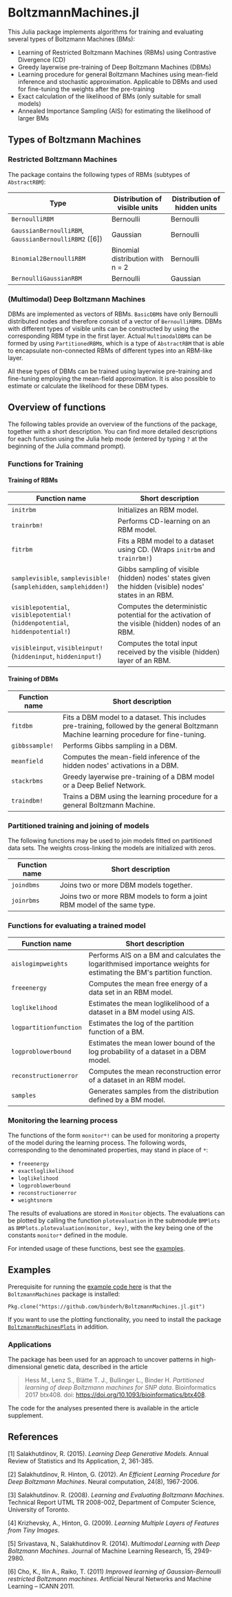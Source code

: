 # BoltzmannMachines.jl

This Julia package implements algorithms for training and evaluating several types of Boltzmann Machines (BMs):

* Learning of Restricted Boltzmann Machines (RBMs) using Contrastive Divergence (CD)
* Greedy layerwise pre-training of Deep Boltzmann Machines (DBMs)
* Learning procedure for general Boltzmann Machines using mean-field inference and stochastic approximation. Applicable to DBMs and used for fine-tuning the weights after the pre-training
* Exact calculation of the likelihood of BMs (only suitable for small models)
* Annealed Importance Sampling (AIS) for estimating the likelihood of larger BMs

## Types of Boltzmann Machines

### Restricted Boltzmann Machines
The package contains the following types of RBMs (subtypes of `AbstractRBM`):

Type                    | Distribution of visible units    | Distribution of hidden units
------------------------|----------------------------------|-----------------------------
`BernoulliRBM`          | Bernoulli                        | Bernoulli
`GaussianBernoulliRBM`, `GaussianBernoulliRBM2` ([6])  | Gaussian                         | Bernoulli
`Binomial2BernoulliRBM` | Binomial distribution with n = 2 | Bernoulli
`BernoulliGaussianRBM`  | Bernoulli                        | Gaussian

### (Multimodal) Deep Boltzmann Machines

DBMs are implemented as vectors of RBMs. `BasicDBM`s have only Bernoulli distributed nodes and therefore consist of a vector of `BernoulliRBM`s.
DBMs with different types of visible units can be constructed
by using the corresponding RBM type in the first layer.
Actual `MultimodalDBM`s can be formed by using `PartitionedRBM`s, which is a type of `AbstractRBM` that is able to encapsulate non-connected RBMs of different types into an RBM-like layer.

All these types of DBMs can be trained using layerwise pre-training and fine-tuning employing the mean-field approximation. It is also possible to estimate or calculate the likelihood for these DBM types.

## Overview of functions

The following tables provide an overview of the functions of the package, together with a short description. You can find more detailed descriptions for each function using the Julia help mode (entered by typing `?` at the beginning of the Julia command prompt).

### Functions for Training

#### Training of RBMs

Function name    | Short description
---------------- | -----------------
`initrbm`        | Initializes an RBM model.
`trainrbm!`      | Performs CD-learning on an RBM model.
`fitrbm`         | Fits a RBM model to a dataset using CD. (Wraps `initrbm` and `trainrbm!`)
`samplevisible`, `samplevisible!` (`samplehidden`, `samplehidden!`) | Gibbs sampling of visible (hidden) nodes' states given the hidden (visible) nodes' states in an RBM.
`visiblepotential`, `visiblepotential!` (`hiddenpotential`, `hiddenpotential!`) | Computes the deterministic potential for the activation of the visible (hidden) nodes of an RBM.
`visibleinput`, `visibleinput!` (`hiddeninput`, `hiddeninput!`) | Computes the total input received by the visible (hidden) layer of an RBM.


#### Training of DBMs

Function name    | Short description
---------------- | -----------------
`fitdbm`         | Fits a DBM model to a dataset. This includes pre-training, followed by the general Boltzmann Machine learning procedure for fine-tuning.
`gibbssample!`   | Performs Gibbs sampling in a DBM.
`meanfield`      | Computes the mean-field inference of the hidden nodes' activations in a DBM.
`stackrbms`      | Greedy layerwise pre-training of a DBM model or a Deep Belief Network.
`traindbm!`      | Trains a DBM using the learning procedure for a general Boltzmann Machine.


### Partitioned training and joining of models

The following functions may be used to join models fitted on partitioned data sets. The weights cross-linking the models are initialized with zeros.

Function name | Short description
--------------|------------------
`joindbms`    | Joins two or more DBM models together.
`joinrbms`    | Joins two or more RBM models to form a joint RBM model of the same type.


### Functions for evaluating a trained model

Function name          | Short description
--------------         | -----------------
`aislogimpweights`     | Performs AIS on a BM and calculates the logarithmised importance weights for estimating the BM's partition function.
`freeenergy`           | Computes the mean free energy of a data set in an RBM model.
`loglikelihood`        | Estimates the mean loglikelihood of a dataset in a BM model using AIS.
`logpartitionfunction` | Estimates the log of the partition function of a BM.
`logproblowerbound`    | Estimates the mean lower bound of the log probability of a dataset in a DBM model.
`reconstructionerror`  | Computes the mean reconstruction error of a dataset in an RBM model.
`samples`              | Generates samples from the distribution defined by a BM model.


### Monitoring the learning process

The functions of the form `monitor*!` can be used for monitoring a property of the model during the learning process.
The following words, corresponding to the denominated properties, may stand in place of `*`:

* `freeenergy`
* `exactloglikelihood`
* `loglikelihood`
* `logproblowerbound`
* `reconstructionerror`
* `weightsnorm`

The results of evaluations are stored in `Monitor` objects. The evaluations can be plotted by calling the function `plotevaluation` in the submodule `BMPlots` as `BMPlots.plotevaluation(monitor, key)`, with the key being one of the constants `monitor*` defined in the module.

For intended usage of these functions, best see the [examples](test/examples.jl).


## Examples

Prerequisite for running the [example code here](test/examples.jl) is that the `BoltzmannMachines` package is installed:

    Pkg.clone("https://github.com/binderh/BoltzmannMachines.jl.git")

If you want to use the plotting functionality, you need to install the package [`BoltzmannMachinesPlots`](https://github.com/stefan-m-lenz/BoltzmannMachinesPlots.jl)
in addition.

### Applications

The package has been used for an approach to uncover patterns in high-dimensional genetic data, described in the article

> Hess M., Lenz S., Blätte T. J., Bullinger L., Binder H. *Partitioned learning of deep Boltzmann machines for SNP data*. Bioinformatics 2017 btx408. doi: https://doi.org/10.1093/bioinformatics/btx408.

The code for the analyses presented there is available in the article supplement.

## References

[1] Salakhutdinov, R. (2015). *Learning Deep Generative Models*. Annual Review of Statistics and Its Application, 2, 361-385.

[2] Salakhutdinov, R. Hinton, G. (2012). *An Efficient Learning Procedure for Deep Boltzmann Machines*. Neural computation, 24(8), 1967-2006.

[3] Salakhutdinov. R. (2008). *Learning and Evaluating Boltzmann Machines*. Technical Report UTML TR 2008-002, Department of Computer Science, University of Toronto.

[4] Krizhevsky, A., Hinton, G. (2009). *Learning Multiple Layers of Features from Tiny Images*.

[5] Srivastava, N., Salakhutdinov R. (2014). *Multimodal Learning with Deep Boltzmann Machines*. Journal of Machine Learning Research, 15, 2949-2980.

[6] Cho, K., Ilin A., Raiko, T. (2011) *Improved learning of Gaussian-Bernoulli restricted Boltzmann machines*. Artificial Neural Networks and Machine Learning – ICANN 2011.

